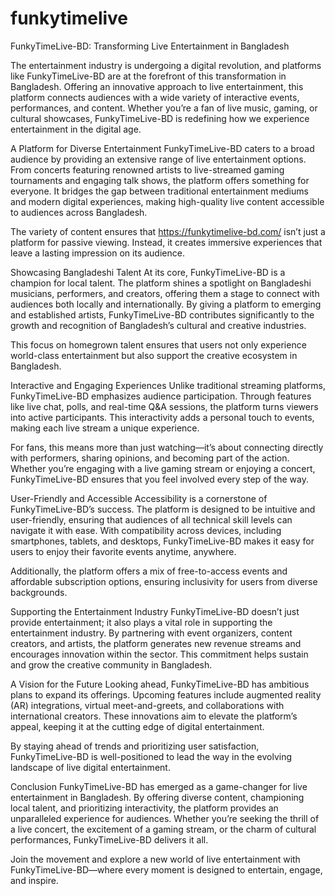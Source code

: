 # funkytimelive

FunkyTimeLive-BD: Transforming Live Entertainment in Bangladesh

The entertainment industry is undergoing a digital revolution, and platforms like FunkyTimeLive-BD are at the forefront of this transformation in Bangladesh. Offering an innovative approach to live entertainment, this platform connects audiences with a wide variety of interactive events, performances, and content. Whether you’re a fan of live music, gaming, or cultural showcases, FunkyTimeLive-BD is redefining how we experience entertainment in the digital age.

A Platform for Diverse Entertainment
FunkyTimeLive-BD caters to a broad audience by providing an extensive range of live entertainment options. From concerts featuring renowned artists to live-streamed gaming tournaments and engaging talk shows, the platform offers something for everyone. It bridges the gap between traditional entertainment mediums and modern digital experiences, making high-quality live content accessible to audiences across Bangladesh.

The variety of content ensures that https://funkytimelive-bd.com/ isn’t just a platform for passive viewing. Instead, it creates immersive experiences that leave a lasting impression on its audience.

Showcasing Bangladeshi Talent
At its core, FunkyTimeLive-BD is a champion for local talent. The platform shines a spotlight on Bangladeshi musicians, performers, and creators, offering them a stage to connect with audiences both locally and internationally. By giving a platform to emerging and established artists, FunkyTimeLive-BD contributes significantly to the growth and recognition of Bangladesh’s cultural and creative industries.

This focus on homegrown talent ensures that users not only experience world-class entertainment but also support the creative ecosystem in Bangladesh.

Interactive and Engaging Experiences
Unlike traditional streaming platforms, FunkyTimeLive-BD emphasizes audience participation. Through features like live chat, polls, and real-time Q&A sessions, the platform turns viewers into active participants. This interactivity adds a personal touch to events, making each live stream a unique experience.

For fans, this means more than just watching—it’s about connecting directly with performers, sharing opinions, and becoming part of the action. Whether you’re engaging with a live gaming stream or enjoying a concert, FunkyTimeLive-BD ensures that you feel involved every step of the way.

User-Friendly and Accessible
Accessibility is a cornerstone of FunkyTimeLive-BD’s success. The platform is designed to be intuitive and user-friendly, ensuring that audiences of all technical skill levels can navigate it with ease. With compatibility across devices, including smartphones, tablets, and desktops, FunkyTimeLive-BD makes it easy for users to enjoy their favorite events anytime, anywhere.

Additionally, the platform offers a mix of free-to-access events and affordable subscription options, ensuring inclusivity for users from diverse backgrounds.

Supporting the Entertainment Industry
FunkyTimeLive-BD doesn’t just provide entertainment; it also plays a vital role in supporting the entertainment industry. By partnering with event organizers, content creators, and artists, the platform generates new revenue streams and encourages innovation within the sector. This commitment helps sustain and grow the creative community in Bangladesh.

A Vision for the Future
Looking ahead, FunkyTimeLive-BD has ambitious plans to expand its offerings. Upcoming features include augmented reality (AR) integrations, virtual meet-and-greets, and collaborations with international creators. These innovations aim to elevate the platform’s appeal, keeping it at the cutting edge of digital entertainment.

By staying ahead of trends and prioritizing user satisfaction, FunkyTimeLive-BD is well-positioned to lead the way in the evolving landscape of live digital entertainment.

Conclusion
FunkyTimeLive-BD has emerged as a game-changer for live entertainment in Bangladesh. By offering diverse content, championing local talent, and prioritizing interactivity, the platform provides an unparalleled experience for audiences. Whether you’re seeking the thrill of a live concert, the excitement of a gaming stream, or the charm of cultural performances, FunkyTimeLive-BD delivers it all.

Join the movement and explore a new world of live entertainment with FunkyTimeLive-BD—where every moment is designed to entertain, engage, and inspire.
